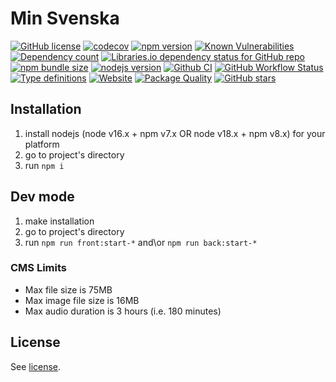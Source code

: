 # Min Svenska


[![GitHub license](https://img.shields.io/npm/l/min-svenska)](https://github.com/HerrDima/min-svenska/blob/master/license)
[![codecov](https://codecov.io/gh/HerrDima/min-svenska/branch/master/graph/badge.svg)](https://codecov.io/gh/HerrDima/min-svenska)
[![npm version](https://img.shields.io/npm/v/min-svenska.svg)](https://www.npmjs.com/package/min-svenska)
[![Known Vulnerabilities](https://snyk.io/test/github/HerrDima/min-svenska/badge.svg)](https://snyk.io/test/github/HerrDima/min-svenska)
[![Dependency count](https://badgen.net/bundlephobia/dependency-count/min-svenska)](https://libraries.io/npm/min-svenska)
[![Libraries.io dependency status for GitHub repo](https://img.shields.io/librariesio/github/HerrDima/min-svenska)](https://libraries.io/npm/min-svenska)
[![npm bundle size](https://img.shields.io/bundlephobia/minzip/min-svenska)](https://bundlephobia.com/package/min-svenska)
[![nodejs version](https://img.shields.io/node/v/min-svenska)](https://nodejs.org/en/docs)
[![Github CI](https://github.com/HerrDima/min-svenska/actions/workflows/github-ci.yml/badge.svg)](https://github.com/HerrDima/min-svenska/actions/workflows/github-ci.yml)
[![GitHub Workflow Status](https://img.shields.io/github/actions/workflow/status/HerrDima/min-svenska/github-ci.yml)](https://github.com/HerrDima/min-svenska/actions/workflows/github-ci.yml)
[![Type definitions](https://img.shields.io/npm/types/min-svenska)](https://www.typescriptlang.org)
[![Website](https://img.shields.io/website?url=https://github.com/HerrDima/min-svenska)](https://github.com/HerrDima/min-svenska)
[![Package Quality](https://packagequality.com/shield/typescript-project.svg)](https://packagequality.com/#?package=typescript-project)
[![GitHub stars](https://img.shields.io/github/stars/HerrDima/min-svenska?style=social)](https://github.com/HerrDima/min-svenska)


## Installation

1. install nodejs (node v16.x + npm v7.x OR node v18.x + npm v8.x) for your platform
2. go to project's directory
3. run `npm i`


## Dev mode

1. make installation
2. go to project's directory
3. run `npm run front:start-*` and\or `npm run back:start-*`


### CMS Limits

- Max file size is 75MB
- Max image file size is 16MB
- Max audio duration is 3 hours (i.e. 180 minutes)

## License

See [license](license).
